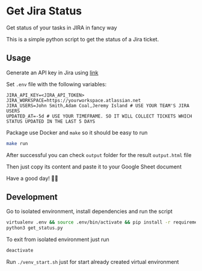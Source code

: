 # Get Jira Status

Get status of your tasks in JIRA in fancy way

This is a simple python script to get the status of a Jira ticket.

## Usage

Generate an API key in Jira using [link](https://id.atlassian.com/manage-profile/security/api-tokens)

Set `.env` file with the following variables:

```env
JIRA_API_KEY=<JIRA_API_TOKEN>
JIRA_WORKSPACE=https://yourworkspace.atlassian.net
JIRA_USERS=John Smith,Adam Coal,Jeremy Island # USE YOUR TEAM'S JIRA USERS
UPDATED_AT=-5d # USE YOUR TIMEFRAME. SO IT WILL COLLECT TICKETS WHICH STATUS UPDATED IN THE LAST 5 DAYS
```

Package use Docker and `make` so it should be easy to run

```bash
make run
```

After successful you can check `output` folder for the result `output.html` file

Then just copy its content and paste it to your Google Sheet document

Have a good day! 🙂👋

## Development

Go to isolated environment, install dependencies and run the script

```bash
virtualenv .env && source .env/bin/activate && pip install -r requirements.txt
python3 get_status.py
```

To exit from isolated environment just run

```bash
deactivate
```

Run `./venv_start.sh` just for start already created virtual environment
